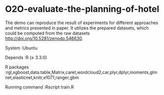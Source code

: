 # O2O-evaluate-the-planning-of-hotel
The demo can reproduce the result of experiments for different approaches and metrics presented in paper.
It utilizes the prepared datasets, which could be computed from the raw datasets http://doi.org/10.5281/zenodo.546630.

System          :Ubuntu

Depends         :R (≥ 3.3.0)

R packages      :rgl,xgboost,data.table,Matrix,caret,wordcloud2,car,plyr,dplyr,moments,glmnet,elasticnet,knitr,e1071,ranger,gbm

Running command :Rscript train.R
